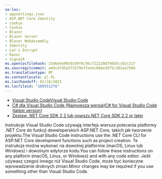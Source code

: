 ```yaml
---
no-loc:
- appsettings.json
- ASP.NET Core Identity
- cookie
- Cookie
- Blazor
- Blazor Server
- Blazor WebAssembly
- Identity
- Let's Encrypt
- Razor
- SignalR
ms.openlocfilehash: 33d6e9a9059c99f8c95cf22220df9855cc82c217
ms.sourcegitcommit: a49c47d5a573379effee5c6b6e36f5c302aa756b
ms.translationtype: MT
ms.contentlocale: pl-PL
ms.lasthandoff: 02/16/2021
ms.locfileid: "100551276"
---
```

* [<span data-ttu-id="91ed6-101">Visual Studio Code</span><span class="sxs-lookup"><span data-stu-id="91ed6-101">Visual Studio Code</span></span>](https://code.visualstudio.com/download)
* [<span data-ttu-id="91ed6-102">C# dla Visual Studio Code (Najnowsza wersja)</span><span class="sxs-lookup"><span data-stu-id="91ed6-102">C# for Visual Studio Code (latest version)</span></span>](https://marketplace.visualstudio.com/items?itemName=ms-dotnettools.csharp)
* [<span data-ttu-id="91ed6-103">Zestaw .NET Core SDK 2,2 lub nowszy</span><span class="sxs-lookup"><span data-stu-id="91ed6-103">.NET Core SDK 2.2 or later</span></span>](https://dotnet.microsoft.com/download/dotnet-core)

<span data-ttu-id="91ed6-104">Instrukcje Visual Studio Code używają interfejs wiersza polecenia platformy .NET Core do funkcji deweloperskich ASP.NET Core, takich jak tworzenie projektu.</span><span class="sxs-lookup"><span data-stu-id="91ed6-104">The Visual Studio Code instructions use the .NET Core CLI for ASP.NET Core development functions such as project creation.</span></span> <span data-ttu-id="91ed6-105">Te instrukcje można wykonać na dowolnej platformie (macOS, Linux lub Windows) i dowolnym edytorze kodu.</span><span class="sxs-lookup"><span data-stu-id="91ed6-105">You can follow these instructions on any platform (macOS, Linux, or Windows) and with any code editor.</span></span> <span data-ttu-id="91ed6-106">Jeśli używasz czegoś innego niż Visual Studio Code, może być konieczne wprowadzenie drobnych zmian.</span><span class="sxs-lookup"><span data-stu-id="91ed6-106">Minor changes may be required if you use something other than Visual Studio Code.</span></span>
